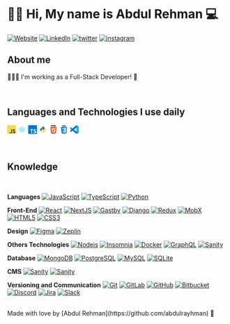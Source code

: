 # 🙋🏻 Hi, My name is Abdul Rehman 💻

[![Website](https://img.shields.io/static/v1?label=Website&message=%20&color=7A5D9F&logo=Website&style=flat-square&logoColor=white)][website]
[![LinkedIn](https://img.shields.io/static/v1?label=LinkedIn&message=%20&color=0074B0&logo=LinkedIn&style=flat-square&logoColor=white)][linkedin]
[![twitter](https://img.shields.io/static/v1?label=Twitter&message=%20&color=40B3E4&logo=Twitter&style=flat-square&logoColor=white)][twitter]
[![instagram](https://img.shields.io/static/v1?label=Instagram&message=%20&color=7051BC&logo=Instagram&style=flat-square&logoColor=white)][instagram]

## About me

👩🏻‍💻   I'm working as a Full-Stack Developer! 📱

<br/>

## Languages and Technologies I use daily

<code><img height="20" src="https://raw.githubusercontent.com/github/explore/80688e429a7d4ef2fca1e82350fe8e3517d3494d/topics/javascript/javascript.png"></code>
<code><img height="20" src="https://raw.githubusercontent.com/github/explore/80688e429a7d4ef2fca1e82350fe8e3517d3494d/topics/react/react.png"></code>
<code><img height="20" src="https://raw.githubusercontent.com/github/explore/80688e429a7d4ef2fca1e82350fe8e3517d3494d/topics/typescript/typescript.png"></code>
<code><img height="20" src="https://raw.githubusercontent.com/github/explore/80688e429a7d4ef2fca1e82350fe8e3517d3494d/topics/python/python.png"></code>
<code><img height="20" src="https://raw.githubusercontent.com/github/explore/80688e429a7d4ef2fca1e82350fe8e3517d3494d/topics/html/html.png"></code>
<code><img height="20" src="https://raw.githubusercontent.com/github/explore/80688e429a7d4ef2fca1e82350fe8e3517d3494d/topics/css/css.png"></code>
<code><img height="20" src="https://raw.githubusercontent.com/github/explore/80688e429a7d4ef2fca1e82350fe8e3517d3494d/topics/visual-studio-code/visual-studio-code.png"></code>

<br/>

## Knowledge
<br/>

**Languages**
[![JavaScript](https://img.shields.io/badge/-JavaScript-black?style=flat-square&logo=javascript&link=https://github.com/abdulrayhman/)](https://github.com/abdulrayhman/)
[![TypeScript](https://img.shields.io/badge/-TypeScript-000000?style=flat-square&logo=typescript&link=https://github.com/abdulrayhman/)](https://github.com/abdulrayhman/)
[![Python](https://img.shields.io/badge/-Python-afd0ea?style=flat-square&logo=Python&link=https://github.com/abdulrayhman/)](https://github.com/abdulrayhman/)


**Front-End**
[![React](https://img.shields.io/badge/-React-black?style=flat-square&logo=react&link=https://github.com/abdulrayhman/)](https://github.com/abdulrayhman/)
[![NextJS](https://img.shields.io/badge/-NextJS-000000?style=flat-square&logo=next&link=https://github.com/abdulrayhman/)](https://github.com/abdulrayhman/)
[![Gastby](https://img.shields.io/badge/-Gatsby-764ABC?style=flat-square&logo=gatsby&link=https://github.com/abdulrayhman/)](https://github.com/abdulrayhman/)
[![Django](https://img.shields.io/badge/-Django-1D4C34?style=flat-square&logo=django&link=https://github.com/abdulrayhman/)](https://github.com/abdulrayhman/)
[![Redux](https://img.shields.io/badge/-Redux-764AB0?style=flat-square&logo=redux&link=https://github.com/abdulrayhman/)](https://github.com/abdulrayhman/)
[![MobX](https://img.shields.io/badge/-MobX-764A00?style=flat-square&logo=mobx&link=https://github.com/abdulrayhman/)](https://github.com/abdulrayhman/)
[![HTML5](https://img.shields.io/badge/-HTML5-E34F26?style=flat-square&logo=html5&logoColor=white&link=https://github.com/abdulrayhman/)](https://github.com/abdulrayhman/)
[![CSS3](https://img.shields.io/badge/-CSS3-1572B6?style=flat-square&logo=css3&link=https://github.com/abdulrayhman/)](https://github.com/abdulrayhman/)


**Design**
[![Figma](https://img.shields.io/badge/-Figma-ffbaba?style=flat-square&logo=figma)](https://github.com/abdulrayhman/)
[![Zeplin](https://img.shields.io/badge/-Zeplin-E34F26?style=flat-square&logo=Zeplin&link=https://github.com/abdulrayhman/)](https://github.com/abdulrayhman/)

**Others Technologies**
[![Nodejs](https://img.shields.io/badge/-Nodejs-black?style=flat-square&logo=Node.js&link=https://github.com/abdulrayhman/)](https://github.com/abdulrayhman/)
[![Insomnia](https://img.shields.io/badge/-Insomnia-5849BE?style=flat-square&logo=Insomnia&link=https://github.com/abdulrayhman/)](https://github.com/abdulrayhman/)
[![Docker](https://img.shields.io/badge/-Docker-black?style=flat-square&logo=docker&link=https://github.com/abdulrayhman/)](https://github.com/abdulrayhman/)
[![GraphQL](https://img.shields.io/badge/-GraphQL-db67b4?style=flat-square&logo=graphql&link=https://github.com/abdulrayhman/)](https://github.com/abdulrayhman/)
[![Sanity](https://img.shields.io/badge/-Sanity-E34F26?style=flat-square&logo=sanityIo&logoColor=white&link=https://github.com/abdulrayhman/)](https://github.com/abdulrayhman/)


**Database**
[![MongoDB](https://img.shields.io/badge/-MongoDB-black?style=flat-square&logo=mongodb&link=https://github.com/abdulrayhman/)](https://github.com/abdulrayhman/)
[![PostgreSQL](https://img.shields.io/badge/-PostgreSQL-336791?style=flat-square&logo=postgresql&link=https://github.com/abdulrayhman/)](https://github.com/abdulrayhman/)
[![MySQL](https://img.shields.io/badge/-MySQL-a0c4db?style=flat-square&logo=mysql&link=https://github.com/abdulrayhman/)](https://github.com/abdulrayhman/)
[![SQLite](https://img.shields.io/badge/-SQLite-003B57?style=flat-square&logo=sqlite&link=https://github.com/abdulrayhman/)](https://github.com/abdulrayhman/)

**CMS**
[![Sanity](https://img.shields.io/badge/-Sanity-E34F26?style=flat-square&logo=sanityIo&logoColor=white&link=https://github.com/abdulrayhman/)](https://github.com/abdulrayhman/)
[![Sanity](https://img.shields.io/badge/-Contentful-FCA121?style=flat-square&logo=contentful&logoColor=white&link=https://github.com/abdulrayhman/)](https://github.com/abdulrayhman/)

**Versioning and Communication**
[![Git](https://img.shields.io/badge/-Git-black?style=flat-square&logo=git&link=https://github.com/abdulrayhman/)](https://github.com/abdulrayhman/)
[![GitLab](https://img.shields.io/badge/-GitLab-FCA121?style=flat-square&logo=gitlab&link=https://github.com/abdulrayhman/)](https://github.com/abdulrayhman/)
[![GitHub](https://img.shields.io/badge/-GitHub-181717?style=flat-square&logo=github&link=https://github.com/abdulrayhman/)](https://github.com/abdulrayhman/)
[![Bitbucket](https://img.shields.io/badge/-Bitbucket-0052CC?style=flat-square&logo=bitbucket&link=https://github.com/abdulrayhman/)](https://github.com/abdulrayhman/)
[![Discord](https://img.shields.io/badge/-Discord-000000?style=flat-square&logo=Discord&link=https://github.com/abdulrayhman/)](https://github.com/abdulrayhman/)
[![Jira](https://img.shields.io/badge/-Jira-0052CC?style=flat-square&logo=Jira&link=https://github.com/abdulrayhman/)](https://github.com/abdulrayhman/)
[![Slack](https://img.shields.io/badge/-Slack-4A154B?style=flat-square&logo=Slack&link=https://github.com/abdulrayhman/)](https://github.com/abdulrayhman/)


<br/>
Made with love by [Abdul Rehman](https://github.com/abdulrayhman)  🥰



[website]: http://abdulrayhman.herokuapp.com/
[twitter]: https://twitter.com/abdulrayhman_
[instagram]: https://instagram.com/imabdulrayhman
[linkedin]: https://linkedin.com/in/abdulrayhman